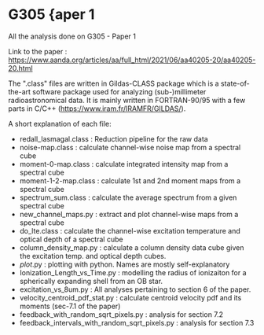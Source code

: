 # G305 {aper 1
All the analysis done on G305 - Paper 1

Link to the paper : https://www.aanda.org/articles/aa/full_html/2021/06/aa40205-20/aa40205-20.html

The ".class" files are written in Gildas-CLASS package which is a state-of-the-art software package used
for analyzing (sub-)millimeter radioastronomical data. It is mainly written in FORTRAN-90/95 with a few
parts in C/C++ (https://www.iram.fr/IRAMFR/GILDAS/).

A short explanation of each file:
- redall_lasmagal.class : Reduction pipeline for the raw data
- noise-map.class : calculate channel-wise noise map from a spectral cube
- moment-0-map.class : calculate integrated intensity map from a spectral cube
- moment-1-2-map.class : calculate 1st and 2nd moment maps from a spectral cube
- spectrum_sum.class : calculate the average spectrum from a given spectral cube
- new_channel_maps.py : extract and plot channel-wise maps from a spectral cube
- do_lte.class : calculate the channel-wise excitation temperature and optical depth of a spectral cube
- column_density_map.py : calculate a column density data cube given the excitation temp. and optical depth cubes.
- *plot*.py : plotting with python. Names are mostly self-explanatory
- Ionization_Length_vs_Time.py : modelling the radius of ionizaiton for a spherically expanding shell from an OB star.
- excitation_vs_8um.py :  All analyses pertaining to section 6 of the paper.
- velocity_centroid_pdf_stat.py : calculate centroid velocity pdf and its moments (sec-7.1 of the paper)
- feedback_with_random_sqrt_pixels.py : analysis for section 7.2
- feedback_intervals_with_random_sqrt_pixels.py : analysis for section 7.3
